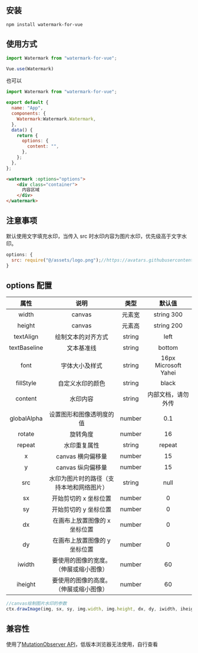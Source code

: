 ## 安装

```shell
npm install watermark-for-vue
```

## 使用方式

```js
import Watermark from "watermark-for-vue";

Vue.use(Watermark)
```
也可以
```js
import Watermark from "watermark-for-vue";

export default {
  name: "App",
  components: {
    Watermark:Watermark.Watermark,
  },
  data() {
    return {
      options: {
        content: "",
      },
    };
  },
};
```

```html
<watermark :options="options">
    <div class="container">
      内容区域
    </div>
</watermark>
```

## 注意事项

默认使用文字填充水印，当传入 src 时水印内容为图片水印，优先级高于文字水印。

```js
options: {
  src: require("@/assets/logo.png");//https://avatars.githubusercontent.com/u/58333667?s=60&v=4
}
```

## options 配置

|     属性     |                   说明                   |  类型  |        默认值        |
| :----------: | :--------------------------------------: | :----: | :------------------: |
|    width     |                  canvas                  | 元素宽 |      string 300      |
|    height    |                  canvas                  | 元素高 |      string 200      |
|  textAlign   |            绘制文本的对齐方式            | string |         left         |
| textBaseline |                文本基准线                | string |        bottom        |
|     font     |              字体大小及样式              | string | 16px Microsoft Yahei |
|  fillStyle   |             自定义水印的颜色             | string |        black         |
|   content    |                 水印内容                 | string |  内部文档，请勿外传  |
| globalAlpha  |         设置图形和图像透明度的值         | number |         0.1          |
|    rotate    |                 旋转角度                 | number |          16          |
|    repeat    |               水印重复属性               | string |        repeat        |
|      x       |            canvas 横向偏移量             | number |          15          |
|      y       |            canvas 纵向偏移量             | number |          15          |
|     src      | 水印为图片时的路径（支持本地和网络图片） | string |         null         |
|      sx      |          开始剪切的 x 坐标位置           | number |          0           |
|      sy      |          开始剪切的 y 坐标位置           | number |          0           |
|      dx      |      在画布上放置图像的 x 坐标位置       | number |          0           |
|      dy      |      在画布上放置图像的 y 坐标位置       | number |          0           |
|    iwidth    |  要使用的图像的宽度。（伸展或缩小图像）  | number |          60          |
|   iheight    |  要使用的图像的高度。（伸展或缩小图像）  | number |          60          |

```js
//canvas绘制图片水印的参数
ctx.drawImage(img, sx, sy, img.width, img.height, dx, dy, iwidth, iheight);
```

## 兼容性

使用了[MutationObserver API](https://www.caniuse.com/?search=MutationObserver)，低版本浏览器无法使用，自行查看
